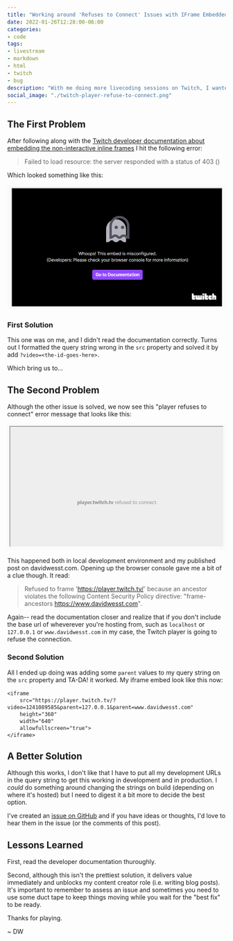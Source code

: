 ```yaml
---
title: "Working around 'Refuses to Connect' Issues with IFrame Embedded Twitch Players"
date: 2022-01-26T12:28:00-06:00
categories:
- code
tags:
- livestream
- markdown
- html
- twitch
- bug
description: "With me doing more livecoding sessions on Twitch, I wanted to embed some clips into my blog posts and hit some weird issues. I managed to get it working and wanted to document the workaround so I don't forget it."
social_image: "./twitch-player-refuse-to-connect.png"
---
```


## The First Problem
After following along with the [Twitch developer documentation about embedding the non-interactive inline frames][3] I hit the following error:

> Failed to load resource: the server responded with a status of 403 ()

Which looked something like this:

![Twitch embedded iframe stating: Failed to load resource: the server responded with a status of 403][1]

### First Solution

This one was on me, and I didn't read the documentation correctly. Turns out I formatted the query string wrong in the `src` property and solved it by add `?video=<the-id-goes-here>`.

Which bring us to...

## The Second Problem

Although the other issue is solved, we now see this "player refuses to connect" error message that looks like this:

![Twitch embedded iframe stating: player.twitch.tv refused to connect][2]

This happened both in local development environment and my published post on davidwesst.com. Opening up the browser console gave me a bit of a clue though. It read:

> Refused to frame 'https://player.twitch.tv/' because an ancestor violates the following Content Security Policy directive: "frame-ancestors  https://www.davidwesst.com".

Again-- read the documentation closer and realize that if you don't include the base url of wheverever you're hosting from, such as `localhost` or `127.0.0.1` or `www.davidwesst.com` in my case, the Twitch player is going to refuse the connection.

### Second Solution

All I ended up doing was adding some `parent` values to my query string on the `src` property and TA-DA! it worked. My iframe embed look like this now:

```
<iframe
    src="https://player.twitch.tv/?video=1241089585&parent=127.0.0.1&parent=www.davidwesst.com"
    height="360"
    width="640"
    allowfullscreen="true">
</iframe>
```

## A Better Solution
Although this works, I don't like that I have to put all my development URLs in the query string to get this working in development and in production. I _could_ do something around changing the strings on build (depending on where it's hosted) but I need to digest it a bit more to decide the best option.

I've created an [issue on GitHub][4] and if you have ideas or thoughts, I'd love to hear them in the issue (or the comments of this post).

## Lessons Learned

First, read the developer documentation thuroughly. 

Second, although this isn't the prettiest solution, it delivers value immediately and unblocks my content creator role (i.e. writing blog posts). It's important to remember to assess an issue and sometimes you need to use some duct tape to keep things moving while you wait for the "best fix" to be ready.

Thanks for playing.

~ DW


[1]: ./twitch-player-misconfigured.png
[2]: ./twitch-player-refuse-to-connect.png
[3]: https://dev.twitch.tv/docs/embed/video-and-clips#non-interactive-inline-frames-for-live-streams-and-vods
[4]: https://github.com/davidwesst/website/issues/86